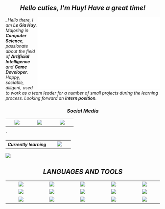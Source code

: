 <h2 align='center'> <i>Hello cuties, I'm Huy! Have a great time!</h2>  

<img align="right" src="https://github.com/Eel-Aig-gYuh/github-transparent/blob/main/overview.svg"  width="400">

_Hello there, I am **Le Gia Huy**. Majoring in **Computer Science**, passionate about the field of **Artificial Intelligence** and **Game Developer**. Happy, sociable, diligent, used to work as a team leader for a number of small projects during the learning process. Looking forward an **intern position**.
<h3 align='center'><b>Social Media</b></h3>
<p align='center'>
 
<table width="100" align='center'>
    <tr>
        <td align='center' width="60">
            <a href="https://www.facebook.com/nhois031/"><img src="https://th.bing.com/th/id/OIP.K61w8tCEKaKN--vUwjeSSwHaHa?w=201&h=201&c=7&r=0&o=5&dpr=1.3&pid=1.7" width="60"></a>
        </td>
        <td align='center' width="60">
            <a href="https://www.instagram.com/nhois031/"><img src="https://cdn-icons-png.flaticon.com/512/1409/1409946.png"></a>
        </td>
        <td align='center' width="60">
            <a href="https://www.linkedin.com/in/huy-l%C3%AA-0871a92b8/"><img src="https://cdn-icons-png.flaticon.com/512/1409/1409945.png" width="60"></a>
        </td>
    </tr> 
</table>
</p>
<table width="100" align='center'>
    <tr>
         <td align='center'>
            <b>Currently learning</b>
         </td>
    `    <td align='center' width="60">
            <img src="https://i.pinimg.com/564x/01/df/95/01df95b743a4c19efa58805f2db15474.jpg">
        </td>
    </tr>
</table>

<img src="https://i.pinimg.com/originals/d2/40/dd/d240ddbcf97be8749949be6360a02bd9.gif">

<h2 align='center'><b>LANGUAGES AND TOOLS</b></h2>

<table width="100">
<tr>
    <td align='center' width="190">
        <img src="https://logodix.com/logo/773715.png" width="60">
    </td>
    <td align='center' width="190">
        <img src="https://cdn-icons-png.flaticon.com/512/5969/5969346.png" width="60">
    </td>
    <td align='center' width="190">
        <img src="https://th.bing.com/th/id/OIP.3VDKrtjNSIwdFhYyCTruKgHaHO?rs=1&pid=ImgDetMain" width="60">
    </td>
     <td align='center' width="190">
        <img src="https://www.vectorlogo.zone/logos/amazon_aws/amazon_aws-ar21.svg">
    </td>
    <td align='center'  width="190">
        <img src="https://cdn-icons-png.flaticon.com/512/518/518705.png" width="60">
    </td>
</tr>
<tr>
    <td align='center'>
        <img src="https://www.freeiconspng.com/uploads/c--logo-icon-0.png" width="60">
    </td>
    <td align='center'>
        <img src="https://www.pngitem.com/pimgs/m/31-312303_python-python-icon-png-transparent-png.png" width="60">
    </td>
    <td align='center'>
        <img src="https://www.kindpng.com/picc/m/198-1984828_java-icon-transparent-hd-png-download.png" width="60">
    </td>
    <td align='center'>
        <img src="https://th.bing.com/th/id/R.f56174382f698556d4d63de4d8c70e48?rik=7TNZh0Qu7rB3qg&riu=http%3a%2f%2flogos-download.com%2fwp-content%2fuploads%2f2016%2f09%2fDocker_logo.png&ehk=3bIEk6kEfOfkM%2fXL3vD30cFCffWkz%2fhymoTC2pq9GVU%3d&risl=&pid=ImgRaw&r=0" width="60">
    </td>
    <td align='center'>
        <img src="https://pngimg.com/uploads/mysql/mysql_PNG23.png" width="60">
    </td>
</tr>
<tr>
    <td align='center' width="190">
            <img src="https://www.vhv.rs/dpng/d/486-4864508_css-logo-png-transparent-png.png" width="60"/>
    </td>
    <td align='center' width="190">
            <img src="https://images.vexels.com/media/users/3/166383/isolated/preview/6024bc5746d7436c727825dc4fc23c22-html-programming-language-icon-by-vexels.png" width="80"/>
    </td>
     <td align='center' width="190">
        <img src="https://th.bing.com/th/id/OIP.g7J-f7bMgDNXoXNGVMV7WwHaKv?rs=1&pid=ImgDetMain" width="60">
    </td>
    <td align='center' width="190">
        <img src="https://www.vectorlogo.zone/logos/reactjs/reactjs-ar21.svg">
    </td>
    <td align='center'>
            <img src="https://www.vectorlogo.zone/logos/mongodb/mongodb-ar21.svg"/>
    </td>
</tr>
</table>

